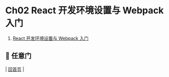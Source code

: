 # Ch02 React 开发环境设置与 Webpack 入门

1. [React 开发环境设置与 Webpack 入门](https://github.com/kdchang/reactjs101/blob/master/Ch02/webpack-dev-enviroment.md)

## :door: 任意门
| [回首页](https://github.com/kdchang/reactjs101) |
